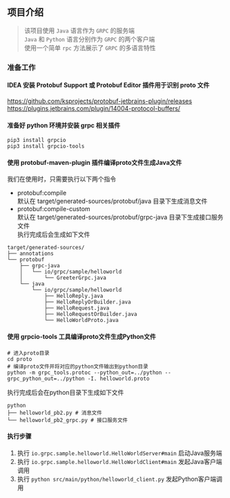 ## 项目介绍
> 该项目使用 `Java` 语言作为 `GRPC` 的服务端<br> 
> `Java` 和 `Python` 语言分别作为 `GRPC` 的两个客户端<br>
> 使用一个简单 `rpc` 方法展示了 `GRPC` 的多语言特性

### 准备工作
#### IDEA 安装 Protobuf Support 或 Protobuf Editor 插件用于识别 proto 文件
https://github.com/ksprojects/protobuf-jetbrains-plugin/releases<br>
https://plugins.jetbrains.com/plugin/14004-protocol-buffers/

#### 准备好 python 环境并安装 grpc 相关插件
```
pip3 install grpcio
pip3 install grpcio-tools
```

#### 使用 protobuf-maven-plugin 插件编译proto文件生成Java文件
我们在使用时，只需要执行以下两个指令<br>
* protobuf:compile<br> 
默认在 target/generated-sources/protobuf/java 目录下生成消息文件<br>
* protobuf:compile-custom<br>
默认在 target/generated-sources/protobuf/grpc-java 目录下生成接口服务文件<br>
执行完成后会生成如下文件<br>

```
target/generated-sources/
├── annotations
└── protobuf
    ├── grpc-java
    │   └── io/grpc/sample/helloworld
    │       └── GreeterGrpc.java
    └── java
        └── io/grpc/sample/helloworld
            ├── HelloReply.java
            ├── HelloReplyOrBuilder.java
            ├── HelloRequest.java
            ├── HelloRequestOrBuilder.java
            └── HelloWorldProto.java
```

#### 使用 grpcio-tools 工具编译proto文件生成Python文件
```
# 进入proto目录
cd proto
# 编译proto文件并将对应的python文件输出到python目录
python -m grpc_tools.protoc --python_out=../python --grpc_python_out=../python -I. helloworld.proto
```
执行完成后会在python目录下生成如下文件
```
python
├── helloworld_pb2.py # 消息文件
└── helloworld_pb2_grpc.py # 接口服务文件
```

#### 执行步骤
1. 执行 `io.grpc.sample.helloworld.HelloWorldServer#main` 启动Java服务端
2. 执行 `io.grpc.sample.helloworld.HelloWorldClient#main` 发起Java客户端调用
3. 执行 `python src/main/python/helloworld_client.py` 发起Python客户端调用
